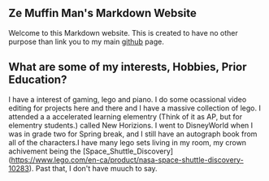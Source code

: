 ## Ze Muffin Man's Markdown Website

Welcome to this Markdown website. This is created to have no other purpose than link you to my main [github](https://iamzemuffinman.github.io/) page.

## What are some of my interests, Hobbies, Prior Education?
I have a interest of gaming, lego and piano. I do some ocassional video editing for projects here and there and I have a massive collection of lego. I attended a a accelerated learning elementry (Think of it as AP, but for elementry students.) called New Horizions. I went to DisneyWorld when I was in grade two for Spring break, and I still have an autograph book from all of the characters.I have many lego sets living in my room, my crown achivement being the [Space_Shuttle_Discovery] (https://www.lego.com/en-ca/product/nasa-space-shuttle-discovery-10283). Past that, I don't have muuch to say.

